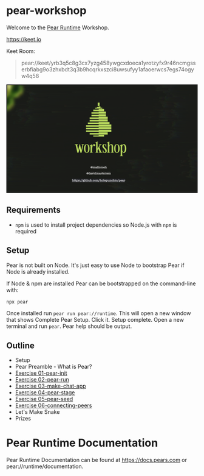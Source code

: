 # pear-workshop

Welcome to the [Pear Runtime](https://github.com/holepunchto/pear) Workshop.


https://keet.io

Keet Room:
> pear://keet/yrb3q5c8g3cx7yzg458ywgcxdoeca1yrotzyfx9r46ncmgsserbfiabg9o3zhxbdt3q3b9hcqrkxszci8uwsufyy1afaoerwcs7egs74ogyw4q58

![Pear Workshop](./snap.png)

## Requirements

* `npm` is used to install project dependencies so Node.js with `npm` is required

## Setup

Pear is not built on Node. It's just easy to use Node to bootstrap Pear if Node is already installed.

If Node & npm are installed Pear can be bootstrapped on the command-line with:

```sh
npx pear
```

Once installed run `pear run pear://runtime`. This will open a new window that shows Complete Pear Setup. Click it. Setup complete. Open a new terminal and run `pear`. Pear help should be output. 

## Outline

* Setup
* Pear Preamble - What is Pear?
* [Exercise 01-pear-init](exercises/01-pear-init/readme.md)
* [Exercise 02-pear-run](exercises/02-pear-run/readme.md)
* [Exercise 03-make-chat-app](exercises/03-make-chat-app/readme.md)
* [Exercise 04-pear-stage](exercises/04-pear-stage/readme.md)
* [Exercise 05-pear-seed](exercises/05-pear-seed/readme.md)
* [Exercise 06-connecting-peers](exercises/06-connecting-peers/readme.md)
* Let's Make Snake
* Prizes

# Pear Runtime Documentation

Pear Runtime Documentation can be found at https://docs.pears.com or pear://runtime/documentation.